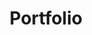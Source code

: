 ---
title: Portfolio

content:
    items: '@self.descendants'
    limit: 5
    order:
        dir: desc
        by: date
---